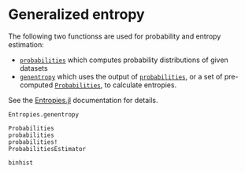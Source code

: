 # Generalized entropy

The following two functionss are used for probability and entropy estimation:

* [`probabilities`](@ref) which computes probability distributions of given datasets
* [`genentropy`](@ref) which uses the output of [`probabilities`](@ref), or a set of
    pre-computed [`Probabilities`](@ref), to calculate entropies.

See the [Entropies.jl](https://github.com/JuliaDynamics/Entropies.jl) documentation for 
details.

```@docs
Entropies.genentropy
```

```@docs
Probabilities
probabilities
probabilities!
ProbabilitiesEstimator
```

```@docs
binhist
```
